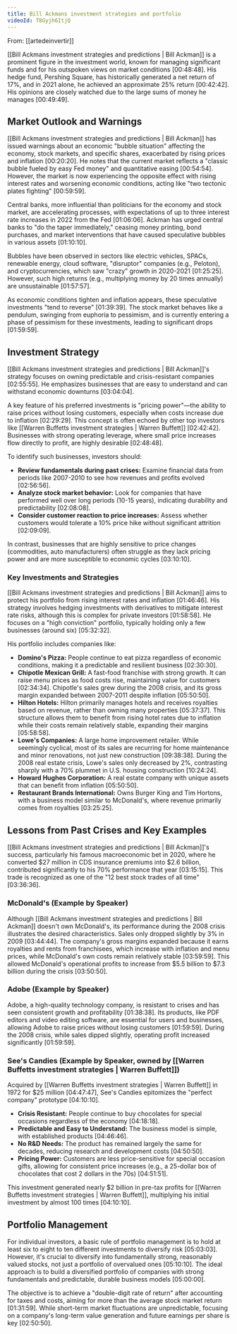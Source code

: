 ```yaml
---
title: Bill Ackmans investment strategies and portfolio
videoId: T8Gyjh6ItjQ
---
```


From: [[artedeinvertir]] <br/> 

[[Bill Ackmans investment strategies and predictions | Bill Ackman]] is a prominent figure in the investment world, known for managing significant funds and for his outspoken views on market conditions <a class="yt-timestamp" data-t="00:48:48">[00:48:48]</a>. His hedge fund, Pershing Square, has historically generated a net return of 17%, and in 2021 alone, he achieved an approximate 25% return <a class="yt-timestamp" data-t="00:42:42">[00:42:42]</a>. His opinions are closely watched due to the large sums of money he manages <a class="yt-timestamp" data-t="00:49:49">[00:49:49]</a>.

## Market Outlook and Warnings

[[Bill Ackmans investment strategies and predictions | Bill Ackman]] has issued warnings about an economic "bubble situation" affecting the economy, stock markets, and specific shares, exacerbated by rising prices and inflation <a class="yt-timestamp" data-t="00:20:20">[00:20:20]</a>. He notes that the current market reflects a "classic bubble fueled by easy Fed money" and quantitative easing <a class="yt-timestamp" data-t="00:54:54">[00:54:54]</a>. However, the market is now experiencing the opposite effect with rising interest rates and worsening economic conditions, acting like "two tectonic plates fighting" <a class="yt-timestamp" data-t="00:59:59">[00:59:59]</a>.

Central banks, more influential than politicians for the economy and stock market, are accelerating processes, with expectations of up to three interest rate increases in 2022 from the Fed <a class="yt-timestamp" data-t="01:06:06">[01:06:06]</a>. Ackman has urged central banks to "do the taper immediately," ceasing money printing, bond purchases, and market interventions that have caused speculative bubbles in various assets <a class="yt-timestamp" data-t="01:10:10">[01:10:10]</a>.

Bubbles have been observed in sectors like electric vehicles, SPACs, renewable energy, cloud software, "disruptor" companies (e.g., Peloton), and cryptocurrencies, which saw "crazy" growth in 2020-2021 <a class="yt-timestamp" data-t="01:25:25">[01:25:25]</a>. However, such high returns (e.g., multiplying money by 20 times annually) are unsustainable <a class="yt-timestamp" data-t="01:57:57">[01:57:57]</a>.

As economic conditions tighten and inflation appears, these speculative investments "tend to reverse" <a class="yt-timestamp" data-t="01:39:39">[01:39:39]</a>. The stock market behaves like a pendulum, swinging from euphoria to pessimism, and is currently entering a phase of pessimism for these investments, leading to significant drops <a class="yt-timestamp" data-t="01:59:59">[01:59:59]</a>.

## Investment Strategy

[[Bill Ackmans investment strategies and predictions | Bill Ackman]]'s strategy focuses on owning predictable and crisis-resistant companies <a class="yt-timestamp" data-t="02:55:55">[02:55:55]</a>. He emphasizes businesses that are easy to understand and can withstand economic downturns <a class="yt-timestamp" data-t="03:04:04">[03:04:04]</a>.

A key feature of his preferred investments is "pricing power"—the ability to raise prices without losing customers, especially when costs increase due to inflation <a class="yt-timestamp" data-t="02:29:29">[02:29:29]</a>. This concept is often echoed by other top investors like [[Warren Buffetts investment strategies | Warren Buffett]] <a class="yt-timestamp" data-t="02:42:42">[02:42:42]</a>. Businesses with strong operating leverage, where small price increases flow directly to profit, are highly desirable <a class="yt-timestamp" data-t="02:48:48">[02:48:48]</a>.

To identify such businesses, investors should:
*   **Review fundamentals during past crises:** Examine financial data from periods like 2007-2010 to see how revenues and profits evolved <a class="yt-timestamp" data-t="02:56:56">[02:56:56]</a>.
*   **Analyze stock market behavior:** Look for companies that have performed well over long periods (10-15 years), indicating durability and predictability <a class="yt-timestamp" data-t="02:08:08">[02:08:08]</a>.
*   **Consider customer reaction to price increases:** Assess whether customers would tolerate a 10% price hike without significant attrition <a class="yt-timestamp" data-t="02:09:09">[02:09:09]</a>.

In contrast, businesses that are highly sensitive to price changes (commodities, auto manufacturers) often struggle as they lack pricing power and are more susceptible to economic cycles <a class="yt-timestamp" data-t="03:10:10">[03:10:10]</a>.

### Key Investments and Strategies

[[Bill Ackmans investment strategies and predictions | Bill Ackman]] aims to protect his portfolio from rising interest rates and inflation <a class="yt-timestamp" data-t="01:46:46">[01:46:46]</a>. His strategy involves hedging investments with derivatives to mitigate interest rate risks, although this is complex for private investors <a class="yt-timestamp" data-t="01:58:58">[01:58:58]</a>. He focuses on a "high conviction" portfolio, typically holding only a few businesses (around six) <a class="yt-timestamp" data-t="05:32:32">[05:32:32]</a>.

His portfolio includes companies like:
*   **Domino's Pizza:** People continue to eat pizza regardless of economic conditions, making it a predictable and resilient business <a class="yt-timestamp" data-t="02:30:30">[02:30:30]</a>.
*   **Chipotle Mexican Grill:** A fast-food franchise with strong growth. It can raise menu prices as food costs rise, maintaining value for customers <a class="yt-timestamp" data-t="02:34:34">[02:34:34]</a>. Chipotle's sales grew during the 2008 crisis, and its gross margin expanded between 2007-2011 despite inflation <a class="yt-timestamp" data-t="05:50:50">[05:50:50]</a>.
*   **Hilton Hotels:** Hilton primarily manages hotels and receives royalties based on revenue, rather than owning many properties <a class="yt-timestamp" data-t="05:37:37">[05:37:37]</a>. This structure allows them to benefit from rising hotel rates due to inflation while their costs remain relatively stable, expanding their margins <a class="yt-timestamp" data-t="05:58:58">[05:58:58]</a>.
*   **Lowe's Companies:** A large home improvement retailer. While seemingly cyclical, most of its sales are recurring for home maintenance and minor renovations, not just new construction <a class="yt-timestamp" data-t="09:38:38">[09:38:38]</a>. During the 2008 real estate crisis, Lowe's sales only decreased by 2%, contrasting sharply with a 70% plummet in U.S. housing construction <a class="yt-timestamp" data-t="10:24:24">[10:24:24]</a>.
*   **Howard Hughes Corporation:** A real estate company with unique assets that can benefit from inflation <a class="yt-timestamp" data-t="05:50:50">[05:50:50]</a>.
*   **Restaurant Brands International:** Owns Burger King and Tim Hortons, with a business model similar to McDonald's, where revenue primarily comes from royalties <a class="yt-timestamp" data-t="03:25:25">[03:25:25]</a>.

## Lessons from Past Crises and Key Examples

[[Bill Ackmans investment strategies and predictions | Bill Ackman]]'s success, particularly his famous macroeconomic bet in 2020, where he converted $27 million in CDS insurance premiums into $2.6 billion, contributed significantly to his 70% performance that year <a class="yt-timestamp" data-t="03:15:15">[03:15:15]</a>. This trade is recognized as one of the "12 best stock trades of all time" <a class="yt-timestamp" data-t="03:36:36">[03:36:36]</a>.

### McDonald's (Example by Speaker)
Although [[Bill Ackmans investment strategies and predictions | Bill Ackman]] doesn't own McDonald's, its performance during the 2008 crisis illustrates the desired characteristics. Sales only dropped slightly by 3% in 2009 <a class="yt-timestamp" data-t="03:44:44">[03:44:44]</a>. The company's gross margins expanded because it earns royalties and rents from franchisees, which increase with inflation and menu prices, while McDonald's own costs remain relatively stable <a class="yt-timestamp" data-t="03:59:59">[03:59:59]</a>. This allowed McDonald's operational profits to increase from $5.5 billion to $7.3 billion during the crisis <a class="yt-timestamp" data-t="03:50:50">[03:50:50]</a>.

### Adobe (Example by Speaker)
Adobe, a high-quality technology company, is resistant to crises and has seen consistent growth and profitability <a class="yt-timestamp" data-t="01:38:38">[01:38:38]</a>. Its products, like PDF editors and video editing software, are essential for users and businesses, allowing Adobe to raise prices without losing customers <a class="yt-timestamp" data-t="01:59:59">[01:59:59]</a>. During the 2008 crisis, while sales dipped slightly, operating profit increased significantly <a class="yt-timestamp" data-t="01:59:59">[01:59:59]</a>.

### See's Candies (Example by Speaker, owned by [[Warren Buffetts investment strategies | Warren Buffett]])
Acquired by [[Warren Buffetts investment strategies | Warren Buffett]] in 1972 for $25 million <a class="yt-timestamp" data-t="04:47:47">[04:47:47]</a>, See's Candies epitomizes the "perfect company" prototype <a class="yt-timestamp" data-t="04:10:10">[04:10:10]</a>.
*   **Crisis Resistant:** People continue to buy chocolates for special occasions regardless of the economy <a class="yt-timestamp" data-t="04:18:18">[04:18:18]</a>.
*   **Predictable and Easy to Understand:** The business model is simple, with established products <a class="yt-timestamp" data-t="04:46:46">[04:46:46]</a>.
*   **No R&D Needs:** The product has remained largely the same for decades, reducing research and development costs <a class="yt-timestamp" data-t="04:50:50">[04:50:50]</a>.
*   **Pricing Power:** Customers are less price-sensitive for special occasion gifts, allowing for consistent price increases (e.g., a 25-dollar box of chocolates that cost 2 dollars in the 70s) <a class="yt-timestamp" data-t="04:51:51">[04:51:51]</a>.

This investment generated nearly $2 billion in pre-tax profits for [[Warren Buffetts investment strategies | Warren Buffett]], multiplying his initial investment by almost 100 times <a class="yt-timestamp" data-t="04:10:10">[04:10:10]</a>.

## Portfolio Management

For individual investors, a basic rule of portfolio management is to hold at least six to eight to ten different investments to diversify risk <a class="yt-timestamp" data-t="05:03:03">[05:03:03]</a>. However, it's crucial to diversify into fundamentally strong, reasonably valued stocks, not just a portfolio of overvalued ones <a class="yt-timestamp" data-t="05:10:10">[05:10:10]</a>. The ideal approach is to build a diversified portfolio of companies with strong fundamentals and predictable, durable business models <a class="yt-timestamp" data-t="05:00:00">[05:00:00]</a>.

The objective is to achieve a "double-digit rate of return" after accounting for taxes and costs, aiming for more than the average stock market return <a class="yt-timestamp" data-t="01:31:59">[01:31:59]</a>. While short-term market fluctuations are unpredictable, focusing on a company's long-term value generation and future earnings per share is key <a class="yt-timestamp" data-t="02:50:50">[02:50:50]</a>.